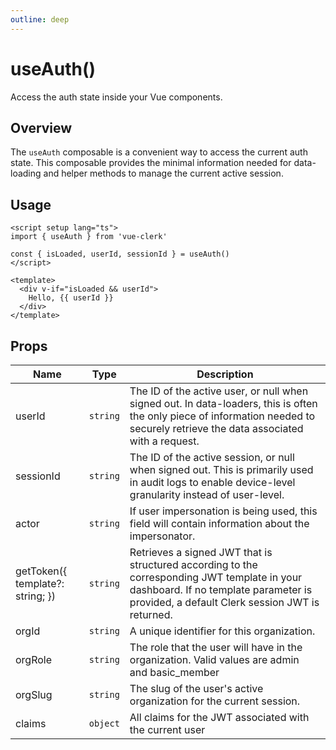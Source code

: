 ```yaml
---
outline: deep
---
```


# useAuth()

Access the auth state inside your Vue components.

## Overview

The `useAuth` composable is a convenient way to access the current auth state. This composable provides the minimal information needed for data-loading and helper methods to manage the current active session.

## Usage

```vue
<script setup lang="ts">
import { useAuth } from 'vue-clerk'

const { isLoaded, userId, sessionId } = useAuth()
</script>

<template>
  <div v-if="isLoaded && userId">
    Hello, {{ userId }}
  </div>
</template>
```

## Props

|Name|Type|Description|
|--- |--- |--- |
|userId|`string`|The ID of the active user, or null when signed out. In data-loaders, this is often the only piece of information needed to securely retrieve the data associated with a request.|
|sessionId|`string`|The ID of the active session, or null when signed out. This is primarily used in audit logs to enable device-level granularity instead of user-level.|
|actor|`string`|If user impersonation is being used, this field will contain information about the impersonator.|
|getToken({ template?: string; })|`string`|Retrieves a signed JWT that is structured according to the corresponding JWT template in your dashboard. If no template parameter is provided, a default Clerk session JWT is returned.|
|orgId|`string`|A unique identifier for this organization.|
|orgRole|`string`|The role that the user will have in the organization. Valid values are admin and basic_member|
|orgSlug|`string`|The slug of the user's active organization for the current session.|
|claims|`object`|All claims for the JWT associated with the current user|
